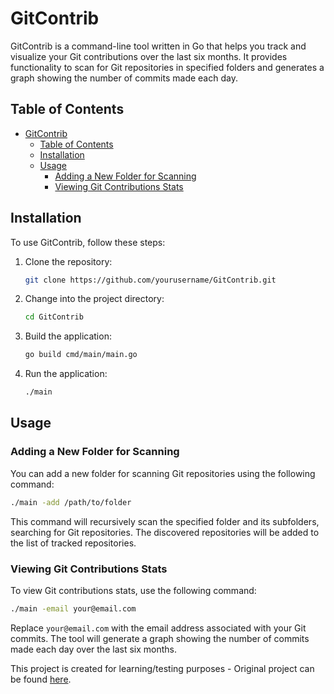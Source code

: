 # GitContrib

GitContrib is a command-line tool written in Go that helps you track and visualize your Git contributions over the last six months. It provides functionality to scan for Git repositories in specified folders and generates a graph showing the number of commits made each day.

## Table of Contents

-   [GitContrib](#gitcontrib)
    -   [Table of Contents](#table-of-contents)
    -   [Installation](#installation)
    -   [Usage](#usage)
        -   [Adding a New Folder for Scanning](#adding-a-new-folder-for-scanning)
        -   [Viewing Git Contributions Stats](#viewing-git-contributions-stats)

## Installation

To use GitContrib, follow these steps:

1. Clone the repository:

    ```bash
    git clone https://github.com/yourusername/GitContrib.git
    ```

2. Change into the project directory:

    ```bash
    cd GitContrib
    ```

3. Build the application:

    ```bash
    go build cmd/main/main.go
    ```

4. Run the application:
    ```bash
    ./main
    ```

## Usage

### Adding a New Folder for Scanning

You can add a new folder for scanning Git repositories using the following command:

```bash
./main -add /path/to/folder
```

This command will recursively scan the specified folder and its subfolders, searching for Git repositories. The discovered repositories will be added to the list of tracked repositories.

### Viewing Git Contributions Stats

To view Git contributions stats, use the following command:

```bash
./main -email your@email.com
```

Replace `your@email.com` with the email address associated with your Git commits. The tool will generate a graph showing the number of commits made each day over the last six months.

This project is created for learning/testing purposes - Original project can be found [here](https://gist.github.com/flaviocopes/bf2f982ee8f2ae3f455b06c7b2b03695).
